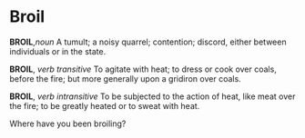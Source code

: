 # Broil

**BROIL**,_noun_ A tumult; a noisy quarrel; contention; discord, either between individuals or in the state.

**BROIL**, _verb transitive_ To agitate with heat; to dress or cook over coals, before the fire; but more generally upon a gridiron over coals.

**BROIL**, _verb intransitive_ To be subjected to the action of heat, like meat over the fire; to be greatly heated or to sweat with heat.

Where have you been broiling?